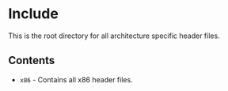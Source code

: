 # Include
This is the root directory for all architecture specific header files.

## Contents
- `x86` - Contains all x86 header files.
